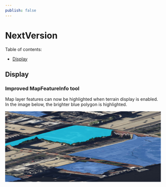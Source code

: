 ```yaml
---
publish: false
---
```


# NextVersion

Table of contents:

- [Display](#display)

## Display

### Improved MapFeatureInfo tool

Map layer features can now be highlighted when terrain display is enabled. In the image below, the brighter blue polygon is highlighted.

![image](./assets/MapLayersInfoToolDrape.png)
